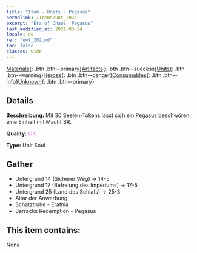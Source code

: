 ```yaml
---
title: "Item - Units - Pegasus"
permalink: /Items/unt_202/
excerpt: "Era of Chaos  Pegasus"
last_modified_at: 2021-03-24
locale: de
ref: "unt_202.md"
toc: false
classes: wide
---
```

 [Materials](/de/Items/){: .btn .btn--primary}[Artifacts](/de/Items/Artifacts/){: .btn .btn--success}[Units](/de/Items/Units/){: .btn .btn--warning}[Heroes](/de/Items/Heroes/){: .btn .btn--danger}[Consumables](/de/Items/Consumables/){: .btn .btn--info}[Unknown](/de/Items/Unknown/){: .btn .btn--primary}

## Details
 **Beschreibung:** Mit 30 Seelen-Tokens lässt sich ein Pegasus beschwören, eine Einheit mit Macht SR.

 **Quality:** <span style="color: #DA70D6">OK</span>

 **Type:** Unit Soul

## Gather

*    Untergrund 14 (Sicherer Weg) -> 14-5 
*    Untergrund 17 (Befreiung des Imperiums) -> 17-5 
*    Untergrund 25 (Land des Schlafs) -> 25-3 
*    Altar der Anwerbung 
*    Schatztruhe - Erathia 
*    Barracks Redemption - Pegasus 

## This item contains:

  None

